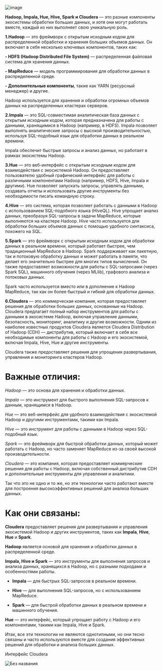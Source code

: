 ![image](https://github.com/user-attachments/assets/b2b63c97-f999-4d6c-96e6-e39262c01e8e)

**Hadoop, Impala, Hue, Hive, Spark и Cloudera** — это разные компоненты экосистемы обработки больших данных, и хотя они могут работать вместе, каждый из них выполняет свою уникальную роль.

**1.Hadoop** — это фреймворк с открытым исходным кодом для распределенной обработки и хранения больших объемов данных. Он включает в себя несколько ключевых компонентов, таких как:

**- HDFS (Hadoop Distributed File System)** — распределенная файловая система для хранения данных.

**- MapReduce** — модель программирования для обработки данных в распределенной среде.

**- Дополнительные компоненты**, такие как YARN (ресурсный менеджер) и другие.

Hadoop используется для хранения и обработки огромных объемов данных на распределенных кластерах серверов.

**2.Impala** — это SQL-совместимая аналитическая база данных с открытым исходным кодом, которая предназначена для работы с данными, хранящимися в Hadoop (например, в HDFS). Impala позволяет выполнять аналитические запросы с высокой производительностью, используя SQL-подобный язык для обработки данных в реальном времени.

Impala обеспечит быстрые запросы и анализ данных, но работает в рамках экосистемы Hadoop.

**3.Hue** — это веб-интерфейс с открытым исходным кодом для взаимодействия с экосистемой Hadoop. Он предоставляет пользователю удобный графический интерфейс для работы с различными компонентами Hadoop (например, HDFS, Hive, Impala и другими). Hue позволяет запускать запросы, управлять данными, создавать отчеты и использовать другие инструменты без необходимости писать командную строку.

**4.Hive** — это система, которая позволяет работать с данными в Hadoop с использованием SQL-подобного языка (HiveQL). Hive упрощает анализ данных, преобразуя SQL-запросы в задачи MapReduce, которые выполняются на кластере Hadoop. Hive часто используется для обработки больших объемов данных с помощью удобного синтаксиса, похожего на SQL.

**5.Spark** — это фреймворк с открытым исходным кодом для обработки данных в реальном времени, который работает быстрее, чем традиционный MapReduce в Hadoop. Spark поддерживает как пакетную, так и потоковую обработку данных и может работать в памяти, что делает его значительно быстрее для многих типов вычислений. Он также предоставляет возможности для работы с SQL-запросами (через Spark SQL), машинного обучения (через MLlib), графового анализа и потоковых данных.

Spark часто используется вместо или в дополнение к Hadoop MapReduce, так как он более быстрый и гибкий для обработки данных.

**6.Cloudera** — это коммерческая компания, которая предоставляет решения для обработки больших данных, основанные на Hadoop. Cloudera предлагает полный набор инструментов для работы с данными в экосистеме Hadoop, включая управление данными, безопасность, мониторинг, аналитику и другие возможности. Одним из наиболее известных продуктов Cloudera является Cloudera Distribution of Hadoop (CDH) — дистрибутив, который включает в себя все необходимые компоненты для работы с Hadoop и его экосистемой, включая Impala, Hive, Hue и другие инструменты.

Cloudera также предоставляет решения для упрощения развертывания, управления и мониторинга кластеров Hadoop.

# **Важные отличия:**

*Hadoop* — это основа для хранения и обработки данных.

*Impala* — это инструмент для быстрого выполнения SQL-запросов к данным, хранящимся в Hadoop.

*Hue* — это веб-интерфейс для удобного взаимодействия с экосистемой Hadoop и другими инструментами, такими как Impala.

*Hive* — это инструмент для работы с данными в Hadoop через SQL-подобный язык.

*Spark* — это фреймворк для быстрой обработки данных, который может работать с Hadoop, но часто заменяет MapReduce из-за своей высокой производительности.

*Cloudera* — это компания, которая предоставляет коммерческие решения для работы с Hadoop, включая собственный дистрибутив CDH и дополнительные инструменты для управления и аналитики.

Так что это не одно и то же, но эти технологии часто работают вместе для построения высокоэффективных решений для анализа больших данных.

# **Как они связаны:**

**Cloudera** предоставляет решения для развертывания и управления экосистемой Hadoop и других инструментов, таких как **Impala**, **Hive**, **Hue** и **Spark**.

**Hadoop** является основой для хранения и обработки данных в распределенной среде.

**Impala, Hive и Spark** — это инструменты для выполнения запросов и анализа данных, хранящихся в Hadoop, но с разными подходами и особенностями работы.

- **Impala** — для быстрых SQL-запросов в реальном времени.

- **Hive** — для выполнения SQL-запросов, но с использованием MapReduce.

- **Spark** — для быстрой обработки данных в реальном времени и машинного обучения.

**Hue** — это интерфейс, который упрощает работу с Hadoop и его компонентами, такими как Impala, Hive и Spark.

Итак, все эти технологии не являются однотипными, но они тесно связаны и часто используются вместе для создания эффективных решений для обработки и анализа больших данных.

Интерфейс Cloudera

![Без названия](https://github.com/user-attachments/assets/e9601588-bfa8-480c-bb98-6115597b36c0)
